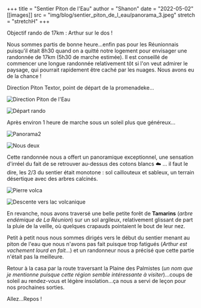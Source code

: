 +++
title = "Sentier Piton de l'Eau"
author = "Shanon"
date = "2022-05-02"
[[images]]
  src = "img/blog/sentier_piton_de_l_eau/panorama_3.jpeg"
  stretch = "stretchH"
+++

Objectif rando de 17km : Arthur sur le dos ! 

Nous sommes partis de bonne heure...enfin pas pour les Réunionnais puisqu'il était 8h30 quand on a quitté notre logement pour envisager une randonnée de 17km (5h30 de marche estimée). Il est conseillé de commencer une longue randonnée relativement tôt si l'on veut admirer le paysage, qui pourrait rapidement être caché par les nuages. Nous avons eu de la chance !

Direction Piton Textor, point de départ de la promenadeke...

![Direction Piton de l'Eau](/img/blog/sentier_piton_de_l_eau/trajet_rando.png)

![Départ rando](/img/blog/sentier_piton_de_l_eau/depart_rando.jpeg)

Après environ 1 heure de marche sous un soleil plus que généreux...

![Panorama2](/img/blog/sentier_piton_de_l_eau/panorama_2.jpeg)

![Nous deux](/img/blog/sentier_piton_de_l_eau/photo_amoureux.jpeg)

Cette randonnée nous a offert un panoramique exceptionnel, une sensation d'irréel du fait de se retrouver au-dessus des cotons blancs ☁️ ... il faut le dire, les 2/3 du sentier était monotone : sol caillouteux et sableux, un terrain désertique avec des arbres calcinés. 

![Pierre volca](/img/blog/sentier_piton_de_l_eau/pierre_volcanique.jpeg)

![Descente vers lac volcanique](/img/blog/sentier_piton_de_l_eau/retour.jpeg)

En revanche, nous avons traversé une belle petite forêt de **Tamarins** (*arbre endémique de La Réunion*) sur un sol argileux, relativement glissant de part la pluie de la veille, où quelques crapauds pointaient le bout de leur nez. 

Petit à petit nous nous sommes dirigés vers le début du sentier menant au piton de l'eau que nous n'avons pas fait puisque trop fatigués (*Arthur est vachement lourd en fait...*) et un randonneur nous a précisé que cette partie n'était pas la meilleure.

Retour à la casa par la route traversant la Plaine des Palmistes (*un nom que je mentionne puisque cette région semble intéressante à visiter*)...coups de soleil au rendez-vous et légère insolation...ça nous a servi de leçon pour nos prochaines sorties.

Allez...Repos !
